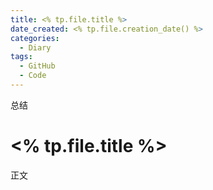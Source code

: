 ```yaml
---
title: <% tp.file.title %>
date_created: <% tp.file.creation_date() %>
categories:
  - Diary
tags:
  - GitHub
  - Code
---
```


总结

<!--more-->
# <% tp.file.title %>
正文